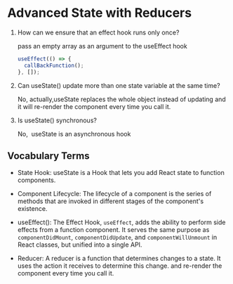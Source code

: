 # Advanced State with Reducers

1. How can we ensure that an effect hook runs only once?

   pass an empty array as an argument to the useEffect hook

   ```javascript
   useEffect(() => {
     callBackFunction();
   }, []);
   ```

2. Can useState() update more than one state variable at the same time?

   No, actually,useState replaces the whole object instead of updating and it will re-render the component every time you call it.


3. Is useState() synchronous?

   No,  useState is an asynchronous hook

## Vocabulary Terms

- State Hook: useState is a Hook that lets you add React state to function components.

- Component Lifecycle: The lifecycle of a component is the series of methods that are invoked in different stages of the component's existence.

- useEffect(): The Effect Hook, `useEffect`, adds the ability to perform side effects from a function component. It serves the same purpose as `componentDidMount`, `componentDidUpdate`, and `componentWillUnmount` in React classes, but unified into a single API.

- Reducer: A reducer is a function that determines changes to a state. It uses the action it receives to determine this change. and re-render the component every time you call it.